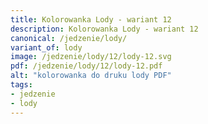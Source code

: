 ```yaml
---
title: Kolorowanka Lody - wariant 12
description: Kolorowanka Lody - wariant 12
canonical: /jedzenie/lody/
variant_of: lody
image: /jedzenie/lody/12/lody-12.svg
pdf: /jedzenie/lody/12/lody-12.pdf
alt: "kolorowanka do druku lody PDF"
tags:
- jedzenie
- lody
---
```

